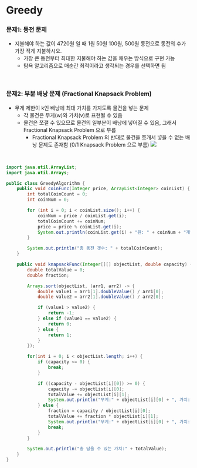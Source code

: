 # Greedy

### 문제1: 동전 문제

- 지불해야 하는 값이 4720원 일 때 1원 50원 100원, 500원 동전으로 동전의 수가 가장 적게 지불하시오.
  - 가장 큰 동전부터 최대한 지불해야 하는 값을 채우는 방식으로 구현 가능
  - 탐욕 알고리즘으로 매순간 최적이라고 생각되는 경우를 선택하면 됨

<br>

### 문제2: 부분 배낭 문제 (Fractional Knapsack Problem)

- 무게 제한이 k인 배낭에 최대 가치를 가지도록 물건을 넣는 문제
  - 각 물건은 무게(w)와 가치(v)로 표현될 수 있음
  - 물건은 쪼갤 수 있으므로 물건의 일부분이 배낭에 넣어질 수 있음, 그래서 Fractional Knapsack Problem 으로 부름
    - Fractional Knapsack Problem 의 반대로 물건을 쪼개서 넣을 수 없는 배낭 문제도 존재함 (0/1 Knapsack Problem 으로 부름)
      <img src="https://www.fun-coding.org/00_Images/knapsack.png">

<br>

```java
import java.util.ArrayList;
import java.util.Arrays;

public class GreedyAlgorithm {
	public void coinFunc(Integer price, ArrayList<Integer> coinList) {
		int totalCoinCount = 0;
		int coinNum = 0;

		for (int i = 0; i < coinList.size(); i++) {
			coinNum = price / coinList.get(i);
			totalCoinCount += coinNum;
			price = price % coinList.get(i);
			System.out.println(coinList.get(i) + "원: " + coinNum + "개");
		}

		System.out.println("총 동전 갯수: " + totalCoinCount);
	}

	public void knapsackFunc(Integer[][] objectList, double capacity) {
		double totalValue = 0;
		double fraction;

		Arrays.sort(objectList, (arr1, arr2) -> {
			double value1 = arr1[1].doubleValue() / arr1[0];
			double value2 = arr2[1].doubleValue() / arr2[0];

			if (value1 > value2) {
				return -1;
			} else if (value1 == value2) {
				return 0;
			} else {
				return 1;
			}
		});

		for(int i = 0; i < objectList.length; i++) {
			if (capacity <= 0) {
				break;
			}

			if ((capacity - objectList[i][0]) >= 0) {
				capacity -= objectList[i][0];
				totalValue += objectList[i][1];
				System.out.println("무게:" + objectList[i][0] + ", 가치:" + objectList[i][1]);
			} else {
				fraction = capacity / objectList[i][0];
				totalValue += fraction * objectList[i][1];
				System.out.println("무게:" + objectList[i][0] + ", 가치:" + objectList[i][1] + ", 비율:" + fraction);
				break;
			}
		}

		System.out.println("총 담을 수 있는 가치:" + totalValue);
	}
}

```

